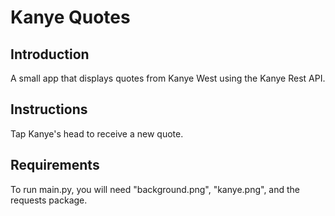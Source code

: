 # Kanye Quotes

## Introduction

A small app that displays quotes from Kanye West using the Kanye Rest API.

## Instructions

Tap Kanye's head to receive a new quote.

## Requirements

To run main.py, you will need "background.png", "kanye.png", and the requests package.
